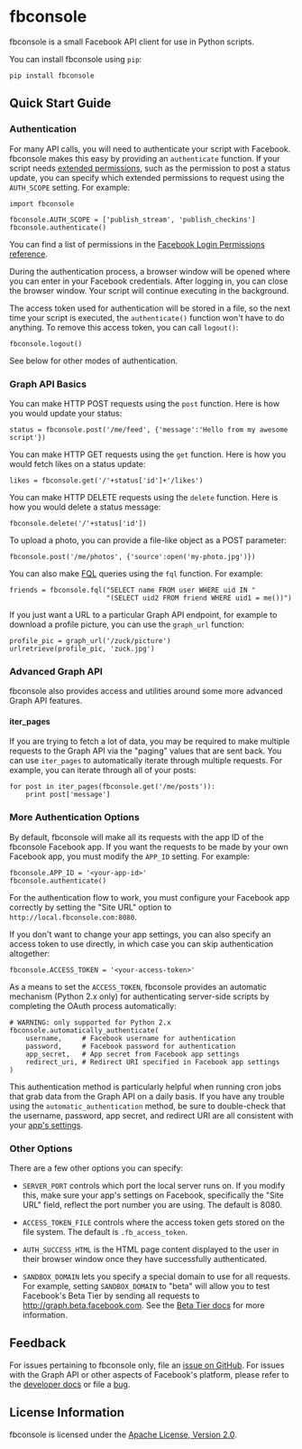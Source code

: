 # fbconsole #

fbconsole is a small Facebook API client for use in Python scripts.

You can install fbconsole using `pip`:

    pip install fbconsole

## Quick Start Guide ##

### Authentication ###

For many API calls, you will need to authenticate your script with Facebook.  fbconsole makes this easy by providing an `authenticate` function.  If your script needs [extended permissions](https://developers.facebook.com/docs/facebook-login/permissions#reference-extended), such as the permission to post a status update, you can specify which extended permissions to request using the `AUTH_SCOPE` setting.
For example:

    import fbconsole

    fbconsole.AUTH_SCOPE = ['publish_stream', 'publish_checkins']
    fbconsole.authenticate()

You can find a list of permissions in the [Facebook Login Permissions reference](https://developers.facebook.com/docs/facebook-login/permissions#reference).

During the authentication process, a browser window will be opened where you can enter in your Facebook credentials.  After logging in, you can close the browser window.  Your script will continue executing in the background.

The access token used for authentication will be stored in a file, so the next time your script is executed, the `authenticate()` function won't have to do anything.  To remove this access token, you can call `logout()`:

    fbconsole.logout()

See below for other modes of authentication.

### Graph API Basics ###

You can make HTTP POST requests using the `post` function.
Here is how you would update your status:

    status = fbconsole.post('/me/feed', {'message':'Hello from my awesome script'})

You can make HTTP GET requests using the `get` function.
Here is how you would fetch likes on a status update:

    likes = fbconsole.get('/'+status['id']+'/likes')

You can make HTTP DELETE requests using the `delete` function.
Here is how you would delete a status message:

    fbconsole.delete('/'+status['id'])

To upload a photo, you can provide a file-like object as a POST parameter:

    fbconsole.post('/me/photos', {'source':open('my-photo.jpg')})

You can also make [FQL](https://developers.facebook.com/docs/reference/fql) queries using the `fql` function.
For example:

    friends = fbconsole.fql("SELECT name FROM user WHERE uid IN "
                            "(SELECT uid2 FROM friend WHERE uid1 = me())")

If you just want a URL to a particular Graph API endpoint, for example to download a profile picture, you can use the `graph_url` function:

    profile_pic = graph_url('/zuck/picture')
    urlretrieve(profile_pic, 'zuck.jpg')

### Advanced Graph API ###

fbconsole also provides access and utilities around some more advanced Graph API features.

#### iter_pages ####

If you are trying to fetch a lot of data, you may be required to make multiple requests to the Graph API via the "paging" values that are sent back.  You can use `iter_pages` to automatically iterate through multiple requests.
For example, you can iterate through all of your posts:

    for post in iter_pages(fbconsole.get('/me/posts')):
        print post['message']


### More Authentication Options ###

By default, fbconsole will make all its requests with the app ID of the fbconsole Facebook app.
If you want the requests to be made by your own Facebook app, you must modify the `APP_ID` setting.
For example:

    fbconsole.APP_ID = '<your-app-id>'
    fbconsole.authenticate()

For the authentication flow to work, you must configure your Facebook app correctly by setting the "Site URL" option to `http://local.fbconsole.com:8080`.

If you don't want to change your app settings, you can also specify an access token to use directly, in which case you can skip authentication altogether:

    fbconsole.ACCESS_TOKEN = '<your-access-token>'

As a means to set the `ACCESS_TOKEN`, fbconsole provides an automatic mechanism (Python 2.x only) for authenticating server-side scripts by completing the OAuth process automatically:

    # WARNING: only supported for Python 2.x
    fbconsole.automatically_authenticate(
        username,     # Facebook username for authentication
        password,     # Facebook password for authentication
        app_secret,   # App secret from Facebook app settings
        redirect_uri, # Redirect URI specified in Facebook app settings
    )

This authentication method is particularly helpful when running cron jobs that grab data from the Graph API on a daily basis. If you have any trouble using the `automatic_authentication` method, be sure to double-check that the username, password, app secret, and redirect URI are all consistent with your [app's settings](https://developers.facebook.com/apps).

### Other Options ###

There are a few other options you can specify:

- `SERVER_PORT` controls which port the local server runs on.  If you modify this, make sure your app's settings on Facebook, specifically the "Site URL" field, reflect the port number you are using.  The default is 8080.

- `ACCESS_TOKEN_FILE` controls where the access token gets stored on the file system.  The default is `.fb_access_token`.

- `AUTH_SUCCESS_HTML` is the HTML page content displayed to the user in their browser window once they have successfully authenticated.

- `SANDBOX_DOMAIN` lets you specify a special domain to use for all requests.  For example, setting `SANDBOX_DOMAIN` to "beta" will allow you to test Facebook's Beta Tier by sending all requests to http://graph.beta.facebook.com.  See the [Beta Tier docs](https://developers.facebook.com/docs/apps/beta-tier) for more information.

## Feedback ##

For issues pertaining to fbconsole only, file an [issue on GitHub](https://github.com/facebook/fbconsole/issues).
For issues with the Graph API or other aspects of Facebook's platform, please refer to the [developer docs](https://developers.facebook.com/docs) or file a [bug](https://developers.facebook.com/bugs).

## License Information ##

fbconsole is licensed under the [Apache License, Version 2.0](http://www.apache.org/licenses/LICENSE-2.0.html).
